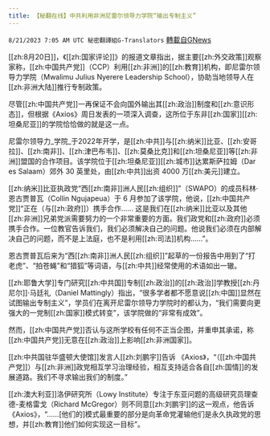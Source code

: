 ```yaml
---
title: 【秘翻在线】中共利用非洲尼雷尔领导力学院“输出专制主义”
---
```

`8/21/2023 7:05 AM UTC 秘密翻譯組G-Translators` [轉載自GNews](https://gnews.org/articles/1577499)

[[zh:8月20日]]，《[[zh:国家评论]]》的报道文章指出，据主要[[zh:外交政策]]观察家称，[[zh:中国共产党]]（CCP）利用[[zh:非洲]]的[[zh:教育]]机构，即尼雷尔领导力学院（Mwalimu Julius Nyerere Leadership School），协助当地领导人在[[zh:非洲大陆]]推行专制政策。

尽管[[zh:中国共产党]]一再保证不会向国外输出其[[zh:政治]]制度和[[zh:意识形态]]，但根据《Axios》周日发表的一项深入调查，这所位于东非[[zh:国家]][[zh:坦桑尼亚]]的学院恰恰做的就是这一点。

尼雷尔领导力_学院_于2022年开学，是[[zh:中共]]与[[zh:纳米]]比亚、[[zh:安哥拉]]、[[zh:南非]]、[[zh:津巴布韦]]、[[zh:莫桑比克]]和[[zh:坦桑尼亚]]等[[zh:非洲]]盟国的合作项目。该学院位于[[zh:坦桑尼亚]][[zh:城市]]达累斯萨拉姆（Dar es Salaam）郊外 30 英里处，由[[zh:中共]]出资 4000 万[[zh:美元]]建立。

[[zh:纳米]]比亚执政党“西[[zh:南非]]洲人民[[zh:组织]]”（SWAPO）的成员科林·恩古贾普瓦（Collin Ngujapeua）于 6 月参加了该学院，他说，[[zh:中国共产党]]“正在（与[[zh:政府]]）携手合作...... 这是我们在[[zh:纳米]]比亚以及其他[[zh:非洲]]兄弟党派需要努力的一个非常重要的方面。我们政党和[[zh:政府]]必须携手合作。一位教官告诉我们，我们必须解决自己的问题。他说我们必须在内部解决自己的问题，而不是上法庭，也不是利用[[zh:司法]]机构......”。

恩古贾普瓦后来为“西[[zh:南非]]洲人民[[zh:组织]]”起草的一份报告中用到了“打老虎”、“拍苍蝇”和“猎狐”等词语，与[[zh:中共]]经常使用的术语如出一辙。

[[zh:耶鲁大学]]专门研究[[zh:中共国]]专制[[zh:政治]]的[[zh:政治]]学教授[[zh:丹尼尔]]·马廷礼（Daniel Mattingly）指出，“很多学者都不愿意说[[zh:中国]]显然在试图输出专制主义”，学员们在离开尼雷尔领导力学院时的都认为，“我们需要向更强大的一党制[[zh:国家]]模式转变”，该学院做的“非常有成效”。

然而，[[zh:中国共产党]]否认与这所学校有任何不正当企图，并重申其承诺，称[[zh:中国共产党]]无意在[[zh:政治]]上影响[[zh:非洲国家]]。

[[zh:中共国驻华盛顿大使馆]]发言人[[zh:刘鹏宇]]告诉 《Axios》，“（[[zh:中国共产党]]）与[[zh:非洲]]政党相互学习治理经验，相互支持适合各自[[zh:国情]]的发展道路。我们不寻求输出我们的制度。”

[[zh:澳大利亚]]洛伊研究所（Lowy Institute）专注于东亚问题的高级研究员理查德\-麦格雷戈（Richard McGregor）则不同意[[zh:刘鹏宇]]的这一观点，他告诉《Axios》，“......\[他们的\]模式最重要的部分是向革命党灌输他们是永久执政党的思想，并[[zh:教育]]他们如何实现这一目标”。
